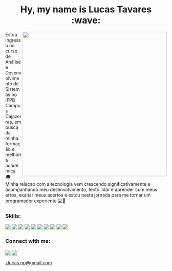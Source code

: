 

<h1 align="center"> Hy, my name is Lucas Tavares :wave:</h1>

<img src="https://blush.design/api/download?shareUri=ygEzNTDZLGM6bSmG&c=Bottom_0%7E393f82_Hair_0%7E4a312c_Skin_0%7Ed4a181_Top_0%7Effa434&w=800&h=800&fm=png" min-width="400px" max-width="450px" width="450px" align="right" >

<p align="left">
  Estou ingresso no curso de Análise e Desenvolvimento de Sistemas no IFPB Campus Cajazeiras, em busca da minha formação e melhoria acadêmica 🎓 <br>
 Minha relaçao com a tecnologia vem crescendo significativamente e acompanhando meu desenvolvimento, tento lidar e aprender com meus erros, exaltar meus acertos e estou nesta jornada para me tornar um programador experiente 💻📘
</p>

<h3> Skills:</h3>
<p align="left">
  <img src="https://img.shields.io/badge/Git-E34F26?style=for-the-badge&logo=git&logoColor=white">
  <img src="https://img.shields.io/badge/CSS3-1572B6?style=for-the-badge&logo=css3&logoColor=white">
  <img src="https://img.shields.io/badge/HTML5-E34F26?style=for-the-badge&logo=html5&logoColor=white">
  <img src="https://img.shields.io/badge/Node.js-43853D?style=for-the-badge&logo=node.js&logoColor=white">
  <img src="https://img.shields.io/badge/JavaScript-F7DF1E?style=for-the-badge&logo=javascript&logoColor=black">
  <img src="https://img.shields.io/badge/TypeScript-007ACC?style=for-the-badge&logo=typescript&logoColor=white">
  <img src="https://img.shields.io/badge/React-20232A?style=for-the-badge&logo=react&logoColor=61DAFB">
  <img src="https://img.shields.io/badge/React_Native-20232A?style=for-the-badge&logo=react&logoColor=61DAFB">
  <img src="https://img.shields.io/badge/MongoDB-4EA94B?style=for-the-badge&logo=mongodb&logoColor=white">
  <img src="https://img.shields.io/badge/Firebase-F29D0C?style=for-the-badge&logo=firebase&logoColor=white">
</p>

<h3> Connect with me:</h3>
<p align="left">
  

  <img align="center" src="https://img.shields.io/badge/Gmail-D14836?style=for-the-badge&logo=gmail&logoColor=white"/>
  
  <a href="https://www.linkedin.com/in/lucas-tavares-79623b202/" target="_blank">
  <img align="center" src="https://img.shields.io/badge/LinkedIn-0077B5?style=for-the-badge&logo=linkedin&logoColor=white="/></a>
  
  <a>zlucas.np@gmail.com</a>
  

</p>
